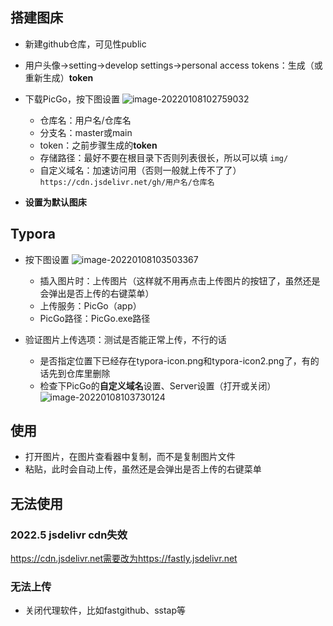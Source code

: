 ## 搭建图床

- 新建github仓库，可见性public

- 用户头像->setting->develop settings->personal access tokens：生成（或重新生成）**token**

- 下载PicGo，按下图设置
    ![image-20220108102759032](https://cdn.jsdelivr.net/gh/YuzikiRain/ImageBed/img/image-20220108102759032.png)
    - 仓库名：用户名/仓库名
    - 分支名：master或main
    - token：之前步骤生成的**token**
    - 存储路径：最好不要在根目录下否则列表很长，所以可以填 `img/`
    - 自定义域名：加速访问用（否则一般就上传不了了） `https://cdn.jsdelivr.net/gh/用户名/仓库名`
    
- **设置为默认图床**

## Typora

- 按下图设置
    ![image-20220108103503367](https://cdn.jsdelivr.net/gh/YuzikiRain/ImageBed/img/image-20220108103503367.png)
    
    - 插入图片时：上传图片（这样就不用再点击上传图片的按钮了，虽然还是会弹出是否上传的右键菜单）
    - 上传服务：PicGo（app）
    - PicGo路径：PicGo.exe路径
    
- 验证图片上传选项：测试是否能正常上传，不行的话
  
    - 是否指定位置下已经存在typora-icon.png和typora-icon2.png了，有的话先到仓库里删除
    - 检查下PicGo的**自定义域名**设置、Server设置（打开或关闭）
        ![image-20220108103730124](https://cdn.jsdelivr.net/gh/YuzikiRain/ImageBed/img/image-20220108103730124.png)
    
## 使用

- 打开图片，在图片查看器中复制，而不是复制图片文件
- 粘贴，此时会自动上传，虽然还是会弹出是否上传的右键菜单

## 无法使用

### 2022.5 jsdelivr cdn失效

https://cdn.jsdelivr.net需要改为https://fastly.jsdelivr.net

### 无法上传

-   关闭代理软件，比如fastgithub、sstap等